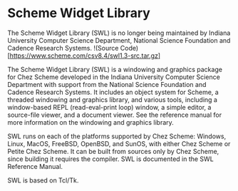 # Scheme Widget Library

The Scheme Widget Library (SWL) is no longer being maintained by Indiana University Computer Science Department, National Science Foundation and Cadence Research Systems. !(Source Code)[https://www.scheme.com/csv8.4/swl1.3-src.tar.gz]


The Scheme Widget Library (SWL) is a windowing and graphics package for Chez Scheme developed in the Indiana University Computer Science Department with support from the National Science Foundation and Cadence Research Systems. It includes an object system for Scheme, a threaded windowing and graphics library, and various tools, including a window-based REPL (read-eval-print loop) window, a simple editor, a source-file viewer, and a document viewer. See the reference manual for more information on the windowing and graphics library.

SWL runs on each of the platforms supported by Chez Scheme: Windows, Linux, MacOS, FreeBSD, OpenBSD, and SunOS, with either Chez Scheme or Petite Chez Scheme. It can be built from sources only by Chez Scheme, since building it requires the compiler. SWL is documented in the SWL Reference Manual.

SWL is based on Tcl/Tk.
